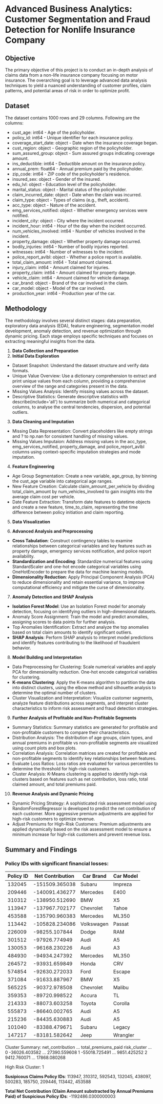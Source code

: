 # Advanced Business Analytics: Customer Segmentation and Fraud Detection for Nonlife Insurance Company

## Objective
The primary objective of this project is to conduct an in-depth analysis of claims data from a non-life insurance company focusing on motor insurance. The overarching goal is to leverage advanced data analysis techniques to yield a nuanced understanding of customer profiles, claim patterns, and potential areas of risk in order to optimize profit. 

## Dataset
The dataset contains 1000 rows and 29 columns. Following are the columns:
- cust_age: int64 - Age of the policyholder.
- policy_id: int64 - Unique identifier for each insurance policy.
- coverage_start_date: object - Date when the insurance coverage began.
- cust_region: object - Geographic region of the policyholder.
- sum_assured_group: object - Sum assured groups indicating coverage amount.
- ins_deductible: int64 - Deductible amount on the insurance policy.
- annual_prem: float64 - Annual premium paid by the policyholder.
- zip_code: int64 - ZIP code of the policyholder's residence.
- insured_sex: object - Gender of the insured.
- edu_lvl: object - Education level of the policyholder.
- marital_status: object - Marital status of the policyholder.
- claim_incurred_date: object - Date when the claim was incurred.
- claim_type: object - Types of claims (e.g., theft, accident).
- acc_type: object - Nature of the accident.
- emg_services_notified: object - Whether emergency services were notified.
- incident_city: object - City where the incident occurred.
- incident_hour: int64 - Hour of the day when the incident occurred.
- num_vehicles_involved: int64 - Number of vehicles involved in the incident.
- property_damage: object - Whether property damage occurred.
- bodily_injuries: int64 - Number of bodily injuries reported.
- witnesses: int64 - Number of witnesses to the incident.
- police_report_avlbl: object - Whether a police report is available.
- total_claim_amount: int64 - Total amount claimed.
- injury_claim: int64 - Amount claimed for injuries.
- property_claim: int64 - Amount claimed for property damage.
- vehicle_claim: int64 - Amount claimed for vehicle damage.
- car_brand: object - Brand of the car involved in the claim.
- car_model: object - Model of the car involved.
- production_year: int64 - Production year of the car.

 ## Methodology
The methodology involves several distinct stages: data preparation, exploratory data analysis (EDA), feature engineering, segmentation model development, anomaly detection, and revenue optimization through dynamic pricing. Each stage employs specific techniques and focuses on extracting meaningful insights from the data.

1. **Data Collection and Preparation**
3. **Initial Data Exploration**
- Dataset Snapshot: Understand the dataset structure and verify data formats.
- Unique Value Overview: Use a dictionary comprehension to extract and print unique values from each column, providing a comprehensive overview of the range and categories present in the data.
- Missing Values Analysis: Identify missing values across the dataset. 
- Descriptive Statistics: Generate descriptive statistics with describe(include='all') to summarize both numerical and categorical columns, to analyse the central tendencies, dispersion, and potential outliers.
  
3. **Data Cleaning and Imputation**
- Missing Data Representation: Convert placeholders like empty strings and ? to np.nan for consistent handling of missing values.
- Missing Values Imputaion: Address missing values in the acc_type, emg_services_notified, property_damage, and police_report_avlbl columns using context-specific imputation strategies and mode imputation.

4. **Feature Engineering**
- Age Group Segmentation: Create a new variable, age_group, by binning the cust_age variable into categorical age ranges.
- New Feature Creation: Calculate claim_amount_per_vehicle by dividing total_claim_amount by num_vehicles_involved to gain insights into the average claim cost per vehicle.
- Date Feature Extraction: Transform date features to datetime objects and create a new feature, time_to_claim, representing the time difference between policy initiation and claim reporting.
  
5. **Data Visualization**

6. **Advanced Analysis and Preprocessing**
- **Cross Tabulation**: Construct contingency tables to examine relationships between categorical variables and key features such as property damage, emergency services notification, and police report availability.
- **Standardization and Encoding**: Standardize numerical features using StandardScaler and one-hot encode categorical variables using OneHotEncoder to prepare the data for machine learning models.
- **Dimensionality Reduction**: Apply Principal Component Analysis (PCA) to reduce dimensionality and retain essential variance, to improve computational efficiency and mitigate the curse of dimensionality.
7. **Anomaly Detection and SHAP Analysis**
- **Isolation Forest Model**: Use an Isolation Forest model for anomaly detection, focusing on identifying outliers in high-dimensional datasets.
- Anomaly Score Assignment: Train the model and predict anomalies, assigning scores to data points for further analysis.
- Top Anomalies Identification: Extract and analyze the top anomalies based on total claim amounts to identify significant outliers.
- **SHAP Analysis**: Perform SHAP analysis to interpret model predictions and identify features contributing to the likelihood of fraudulent behavior.
8. **Model Building and Interpretation**
- Data Preprocessing for Clustering: Scale numerical variables and apply PCA for dimensionality reduction. One-hot encode categorical variables for clustering.
- **K-means Clustering**: Apply the K-means algorithm to partition the data into distinct clusters, using the elbow method and silhouette analysis to determine the optimal number of clusters.
- Cluster Visualization and Interpretation: Visualize customer segments, analyze feature distributions across segments, and interpret cluster characteristics to inform risk assessment and fraud detection strategies.
  
9. **Further Analysis of Profitable and Non-Profitable Segments**
- Summary Statistics: Summary statistics are generated for profitable and non-profitable customers to compare their characteristics.
- Distribution Analysis: The distribution of age groups, claim types, and annual premiums in profitable vs non-profitable segments are visualized using count plots and box plots.
- Correlation Analysis: Correlation matrices are created for profitable and non-profitable segments to identify key relationships between features.
- Evaluate Loss Ratios: Loss ratios are evaluated for various percentiles to determine the threshold for high-risk customers.
- Cluster Analysis: K-Means clustering is applied to identify high-risk clusters based on features such as net contribution, loss ratio, total claimed amount, and total premiums paid.

10. **Revenue Analysis and Dynamic Pricing**
- Dynamic Pricing Strategy: A sophisticated risk assessment model using RandomForestRegressor is developed to predict the net contribution of each customer. More aggressive premium adjustments are applied for high-risk customers to optimize revenue.
- Adjust Premiums for High-Risk Customers: Premium adjustments are applied dynamically based on the risk assessment model to ensure a minimum increase for high-risk customers and prevent revenue loss.

## Summary and Findings

### Policy IDs with significant financial losses:

| Policy ID | Net Contribution | Car Brand  | Car Model  |
|-----------|------------------|------------|------------|
| 132045    | -151509.365038   | Subaru     | Impreza    |
| 209446    | -140091.436277   | Mercedes   | E400       |
| 310312    | -138950.512690   | BMW        | X5         |
| 113947    | -137967.702177   | Chevrolet  | Tahoe      |
| 453588    | -135790.960383   | Mercedes   | ML350      |
| 113442    | -105828.234086   | Volkswagen | Passat     |
| 226009    | -98255.107844    | Dodge      | RAM        |
| 301512    | -97926.774949    | Audi       | A5         |
| 130053    | -96168.230226    | Audi       | A3         |
| 484930    | -94934.247392    | Mercedes   | ML350      |
| 264572    | -93931.659849    | Honda      | CRV        |
| 574854    | -92630.272033    | Ford       | Escape     |
| 371084    | -91633.887967    | BMW        | X5         |
| 565225    | -90372.978508    | Chevrolet  | Malibu     |
| 359353    | -89720.998522    | Accura     | TL         |
| 214333    | -88073.603258    | Toyota     | Corolla    |
| 555873    | -86640.002765    | Audi       | A5         |
| 215236    | -84435.630883    | Audi       | A5         |
| 101040    | -83388.479671    | Subaru     | Legacy     |
| 147217    | -83181.582642    | Jeep       | Wrangler   |


Cluster Summary:
               net_contribution  ...  total_premiums_paid
risk_cluster                    ...                     
0                -36026.403582  ...         27390.559608
1                -55018.725491  ...          9851.425252
2                  9412.760071  ...         17868.080268

High Risk Cluster: 1

**Susipicous Claims Policy IDs**: 113947, 310312, 592543, 132045, 438097, 500283, 185750, 209446, 113442, 453588

**Total Net Contribution (Claim Amount substracted by Annual Premiums Paid) of Suspicious Policy IDs**: -1192486.0300000003


